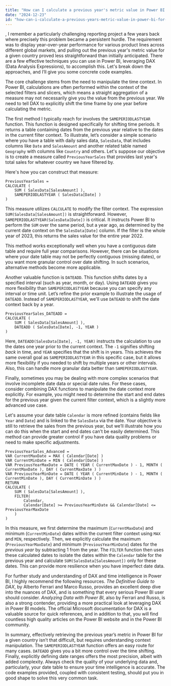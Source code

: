 ```yaml
---
title: "How can I calculate a previous year's metric value in Power BI for a given country?"
date: "2024-12-23"
id: "how-can-i-calculate-a-previous-years-metric-value-in-power-bi-for-a-given-country"
---
```


,  I remember a particularly challenging reporting project a few years back where precisely this problem became a persistent hurdle. The requirement was to display year-over-year performance for various product lines across different global markets, and pulling out the previous year's metric value for a given country proved less straightforward than initially anticipated. There are a few effective techniques you can use in Power BI, leveraging DAX (Data Analysis Expressions), to accomplish this. Let's break down the approaches, and I’ll give you some concrete code examples.

The core challenge stems from the need to manipulate the time context. In Power BI, calculations are often performed within the context of the selected filters and slicers, which means a straight aggregation of a measure may not necessarily give you the value from the previous year. We need to tell DAX to explicitly shift the time frame by one year before calculating the metric.

The first method I typically reach for involves the `SAMEPERIODLASTYEAR` function. This function is designed specifically for shifting time periods. It returns a table containing dates from the previous year relative to the dates in the current filter context. To illustrate, let’s consider a simple scenario where you have a table with daily sales data, `SalesData`, that includes columns like `Date` and `SalesAmount` and another related table named `Geography` with columns like `Country` and others. Let's suppose our objective is to create a measure called `PreviousYearSales` that provides last year's total sales for whatever country we have filtered by.

Here's how you can construct that measure:

```dax
PreviousYearSales =
CALCULATE (
    SUM ( SalesData[SalesAmount] ),
    SAMEPERIODLASTYEAR ( SalesData[Date] )
)
```

This measure utilizes `CALCULATE` to modify the filter context. The expression `SUM(SalesData[SalesAmount])` is straightforward. However, `SAMEPERIODLASTYEAR(SalesData[Date])` is critical. It instructs Power BI to perform the `SUM` over the same period, but a year ago, as determined by the current date context on the `SalesData[Date]` column. If the filter is the whole year of 2023, this returns the sales value for the entire year 2022.

This method works exceptionally well when you have a contiguous date table and require full year comparisons. However, there can be situations where your date table may not be perfectly contiguous (missing dates), or you want more granular control over date shifting. In such scenarios, alternative methods become more applicable.

Another valuable function is `DATEADD`. This function shifts dates by a specified interval (such as year, month, or day). Using `DATEADD` gives you more flexibility than `SAMEPERIODLASTYEAR` because you can specify any interval or time unit. Let’s refine the prior example to illustrate the usage of `DATEADD`. Instead of `SAMEPERIODLASTYEAR`, we'll use `DATEADD` to shift the date context back by a year.

```dax
PreviousYearSales_DATEADD =
CALCULATE (
    SUM ( SalesData[SalesAmount] ),
    DATEADD ( SalesData[Date], -1, YEAR )
)
```

Here, `DATEADD(SalesData[Date], -1, YEAR)` instructs the calculation to use the dates one year prior to the current context. The `-1` signifies shifting *back* in time, and `YEAR` specifies that the shift is in years. This achieves the same overall goal as `SAMEPERIODLASTYEAR` in this specific case, but it allows more flexibility if you needed to shift by multiple years or other intervals. Also, this can handle more granular data better than `SAMEPERIODLASTYEAR`.

Finally, sometimes you may be dealing with more complex scenarios that involve incomplete date data or special date rules. For these cases, consider combining DAX functions to manipulate the date context more explicitly. For example, you might need to determine the start and end dates for the previous year given the current filter context, which is a slightly more advanced use case.

Let's assume your date table `Calendar` is more refined (contains fields like `Year` and `Date`) and is linked to the `SalesData` via the date. Your objective is still to retrieve the sales from the previous year, but we’ll illustrate how you can do this when the start and end dates can’t be easily determined. This method can provide greater control if you have data quality problems or need to make specific adjustments.

```dax
PreviousYearSales_Advanced =
VAR CurrentMaxDate = MAX ( Calendar[Date] )
VAR CurrentMinDate = MIN ( Calendar[Date] )
VAR PreviousYearMaxDate = DATE ( YEAR ( CurrentMaxDate ) - 1, MONTH ( CurrentMaxDate ), DAY ( CurrentMaxDate ) )
VAR PreviousYearMinDate = DATE ( YEAR ( CurrentMinDate ) - 1, MONTH ( CurrentMinDate ), DAY ( CurrentMinDate ) )
RETURN
CALCULATE (
    SUM ( SalesData[SalesAmount] ),
    FILTER(
        Calendar,
        Calendar[Date] >= PreviousYearMinDate && Calendar[Date] <= PreviousYearMaxDate
    )
)
```

In this measure, we first determine the maximum (`CurrentMaxDate`) and minimum (`CurrentMinDate`) dates within the current filter context using `MAX` and `MIN`, respectively. Then, we explicitly calculate the maximum (`PreviousYearMaxDate`) and minimum (`PreviousYearMinDate`) dates for the *previous year* by subtracting 1 from the year. The `FILTER` function then uses these calculated dates to isolate the dates within the `Calendar` table for the previous year and calculate `SUM(SalesData[SalesAmount])` only for these dates. This can provide more resilience when you have imperfect date data.

For further study and understanding of DAX and time intelligence in Power BI, I highly recommend the following resources. *The Definitive Guide to DAX*, by Alberto Ferrari and Marco Russo, provides an excellent deep dive into the nuances of DAX, and is something that every serious Power BI user should consider. *Analyzing Data with Power BI*, also by Ferrari and Russo, is also a strong contender, providing a more practical look at leveraging DAX in Power BI models. The official Microsoft documentation for DAX is a valuable source for quick references, and in addition to that, you will find countless high quality articles on the Power BI website and in the Power BI community.

In summary, effectively retrieving the previous year’s metric in Power BI for a given country isn’t that difficult, but requires understanding context manipulation. The `SAMEPERIODLASTYEAR` function offers an easy route for many cases. `DATEADD` gives you a bit more control over the time shifting. Finally, explicitly defining date ranges offers the most precision, albeit with added complexity. Always check the quality of your underlying data and, particularly, your date table to ensure your time intelligence is accurate. The code examples provided, coupled with consistent testing, should put you in good shape to solve this very common task.
